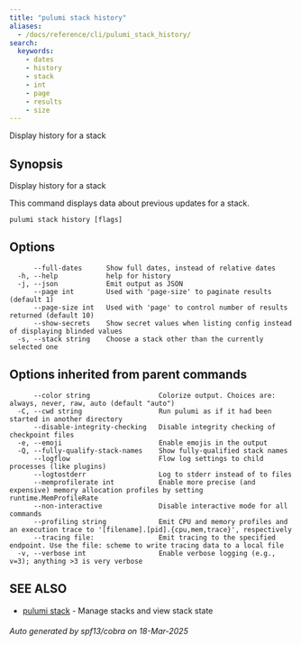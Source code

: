 ```yaml
---
title: "pulumi stack history"
aliases:
  - /docs/reference/cli/pulumi_stack_history/
search:
  keywords:
    - dates
    - history
    - stack
    - int
    - page
    - results
    - size
---
```


Display history for a stack

## Synopsis

Display history for a stack

This command displays data about previous updates for a stack.

```
pulumi stack history [flags]
```

## Options

```
      --full-dates      Show full dates, instead of relative dates
  -h, --help            help for history
  -j, --json            Emit output as JSON
      --page int        Used with 'page-size' to paginate results (default 1)
      --page-size int   Used with 'page' to control number of results returned (default 10)
      --show-secrets    Show secret values when listing config instead of displaying blinded values
  -s, --stack string    Choose a stack other than the currently selected one
```

## Options inherited from parent commands

```
      --color string                 Colorize output. Choices are: always, never, raw, auto (default "auto")
  -C, --cwd string                   Run pulumi as if it had been started in another directory
      --disable-integrity-checking   Disable integrity checking of checkpoint files
  -e, --emoji                        Enable emojis in the output
  -Q, --fully-qualify-stack-names    Show fully-qualified stack names
      --logflow                      Flow log settings to child processes (like plugins)
      --logtostderr                  Log to stderr instead of to files
      --memprofilerate int           Enable more precise (and expensive) memory allocation profiles by setting runtime.MemProfileRate
      --non-interactive              Disable interactive mode for all commands
      --profiling string             Emit CPU and memory profiles and an execution trace to '[filename].[pid].{cpu,mem,trace}', respectively
      --tracing file:                Emit tracing to the specified endpoint. Use the file: scheme to write tracing data to a local file
  -v, --verbose int                  Enable verbose logging (e.g., v=3); anything >3 is very verbose
```

## SEE ALSO

* [pulumi stack](/docs/iac/cli/commands/pulumi_stack/)	 - Manage stacks and view stack state

###### Auto generated by spf13/cobra on 18-Mar-2025
